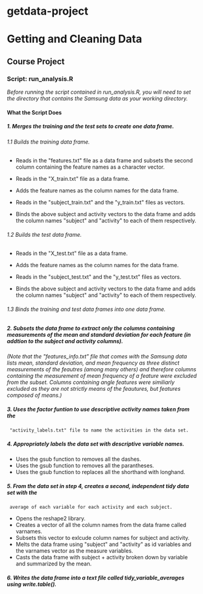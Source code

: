 getdata-project
===============

# Getting and Cleaning Data 

## Course Project

### Script: run_analysis.R 

*Before running the script contained in run_analysis.R, you will need to set the directory that contains the Samsung data as your working directory.*

#### What the Script Does

##### 1.    Merges the training and the test sets to create one data frame.

###### 1.1   Builds the training data frame.

* Reads in the "features.txt" file as a data frame and subsets the second
      column containing the feature names as a character vector.
* Reads in the "X_train.txt" file as a data frame.

* Adds the feature names as the column names for the data frame.

* Reads in the "subject_train.txt" and the "y_train.txt" files as vectors.

* Binds the above subject and activity vectors to the data frame and adds the 
      column names "subject" and "activity" to each of them respectively.

###### 1.2 Builds the test data frame.

* Reads in the "X_test.txt" file as a data frame.

* Adds the feature names as the column names for the data frame.

* Reads in the "subject_test.txt" and the "y_test.txt" files as vectors.

* Binds the above subject and activity vectors to the data frame and adds the 
      column names "subject" and "activity" to each of them respectively.

###### 1.3 Binds the training and test data frames into one data frame.


##### 2. Subsets the data frame to extract only the columns containing *measurements* of the mean and standard deviation for each feature (in addtion to the subject and activity columns). 

*(Note that the "features_info.txt" file that comes with the Samsung data lists mean, 
standard deviation, and mean frequency as three distinct measurements of the feautres 
(among many others) and therefore columns containing the measurement of mean frequency 
of a feature were excluded from the subset. Columns containing angle features were similiarly 
excluded as they are not strictly means of the feautures, but features composed of means.)*

##### 3. Uses the factor funtion to use descriptive activity names taken from the 
     "activity_labels.txt" file to name the activities in the data set.


##### 4. Appropriately labels the data set with descriptive variable names.

* Uses the gsub function to removes all the dashes.
* Uses the gsub function to removes all the parantheses.
* Uses the gsub function to replaces all the shorthand with longhand.

##### 5.   From the data set in step 4, creates a second, independent tidy data set with the 
     average of each variable for each activity and each subject.

* Opens the reshape2 library.
* Creates a vector of all the column names from the data frame called varnames.
* Subsets this vector to exlcude column names for subject and activity.
* Melts the data frame using "subject" and "activity" as id variables and the varnames 
   vector as the measure variables.
* Casts the data frame with subject + activity broken down by variable and summarized 
   by the mean.

##### 6. Writes the data frame into a text file called tidy_variable_averages using write.table().

